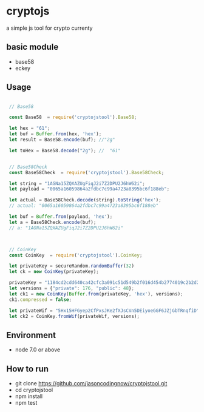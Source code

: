# cryptojs # 

a simple js tool for crypto currenty

 ## basic module ##

 * base58
 * eckey

 ## Usage

 ```javascript

  // Base58

  const Base58  = require('cryptojstool').Base58;

  let hex = "61";
  let buf = Buffer.from(hex, 'hex');
  let result = Base58.encode(buf); //"2g"

  let toHex = Base58.decode("2g"); //  "61"


  // Base58Check
  const Base58Check  = require('cryptojstool').Base58Check;
 
  let string = "1AGNa15ZQXAZUgFiqJ2i7Z2DPU2J6hW62i";
  let payload = "0065a16059864a2fdbc7c99a4723a8395bc6f188eb";

  let actual = Base58Check.decode(string).toString('hex');
  // actual: "0065a16059864a2fdbc7c99a4723a8395bc6f188eb"

  let buf = Buffer.from(payload, 'hex');
  let a = Base58Check.encode(buf);
  // a: "1AGNa15ZQXAZUgFiqJ2i7Z2DPU2J6hW62i"



  // CoinKey
  const CoinKey  = require('cryptojstool').CoinKey;

  let privateKey = secureRandom.randomBuffer(32)
  let ck = new CoinKey(privateKey);

  privateKey = "1184cd2cdd640ca42cfc3a091c51d549b2f016d454b2774019c2b2d2e08529fd";
  let versions = {"private": 176, "public": 48};
  let ck1 = new CoinKey(Buffer.from(privateKey, 'hex'), versions);
  ck1.compressed = false;

  let privateWif = "5Hx15HFGyep2CfPxsJKe2fXJsCVn5DEiyoeGGF6JZjGbTRnqfiD";
  let ck2 = CoinKey.fromWif(privateWif, versions);
 ```

 ## Environment ##

  * node 7.0 or above

 ## How to run ## 
  * git clone https://github.com/jasoncodingnow/cryptojstool.git
  * cd cryptojstool
  * npm install
  * npm test

